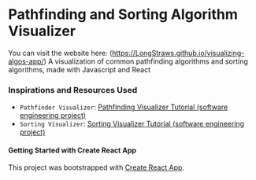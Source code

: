 # Pathfinding and Sorting Algorithm Visualizer

You can visit the website here: (https://LongStraws.github.io/visualizing-algos-app/)
A visualization of common pathfinding algorithms and sorting algorithms, made with Javascript and React

### Inspirations and Resources Used

- `Pathfinder Visualizer`: [Pathfinding Visualizer Tutorial (software engineering project)](https://youtu.be/msttfIHHkak?si=LSdV6ii9fGoAwqpE)
- `Sorting Visualizer`: [Sorting Visualizer Tutorial (software engineering project)](https://youtu.be/pFXYym4Wbkc?si=-C3z45WwYS89E_N4)

#### Getting Started with Create React App

This project was bootstrapped with [Create React App](https://github.com/facebook/create-react-app).
